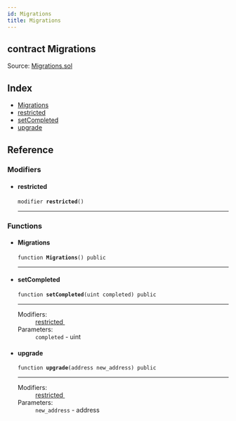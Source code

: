 ```yaml
---
id: Migrations
title: Migrations
---
```


<div class="contract-doc"><div class="contract"><h2 class="contract-header"><span class="contract-kind">contract</span> Migrations</h2><div class="source">Source: <a href="https://github.com/TallaBotChain/botchain/blob/v0.1.0/contracts/Migrations.sol" target="_blank">Migrations.sol</a></div></div><div class="index"><h2>Index</h2><ul><li><a href="Migrations.html#Migrations">Migrations</a></li><li><a href="Migrations.html#restricted">restricted</a></li><li><a href="Migrations.html#setCompleted">setCompleted</a></li><li><a href="Migrations.html#upgrade">upgrade</a></li></ul></div><div class="reference"><h2>Reference</h2><div class="modifiers"><h3>Modifiers</h3><ul><li><div class="item modifier"><span id="restricted" class="anchor-marker"></span><h4 class="name">restricted</h4><div class="body"><code class="signature">modifier <strong>restricted</strong><span>() </span></code><hr/></div></div></li></ul></div><div class="functions"><h3>Functions</h3><ul><li><div class="item function"><span id="Migrations" class="anchor-marker"></span><h4 class="name">Migrations</h4><div class="body"><code class="signature">function <strong>Migrations</strong><span>() </span><span>public </span></code><hr/></div></div></li><li><div class="item function"><span id="setCompleted" class="anchor-marker"></span><h4 class="name">setCompleted</h4><div class="body"><code class="signature">function <strong>setCompleted</strong><span>(uint completed) </span><span>public </span></code><hr/><dl><dt><span class="label-modifiers">Modifiers:</span></dt><dd><a href="Migrations.html#restricted">restricted </a></dd><dt><span class="label-parameters">Parameters:</span></dt><dd><div><code>completed</code> - uint</div></dd></dl></div></div></li><li><div class="item function"><span id="upgrade" class="anchor-marker"></span><h4 class="name">upgrade</h4><div class="body"><code class="signature">function <strong>upgrade</strong><span>(address new_address) </span><span>public </span></code><hr/><dl><dt><span class="label-modifiers">Modifiers:</span></dt><dd><a href="Migrations.html#restricted">restricted </a></dd><dt><span class="label-parameters">Parameters:</span></dt><dd><div><code>new_address</code> - address</div></dd></dl></div></div></li></ul></div></div></div>
